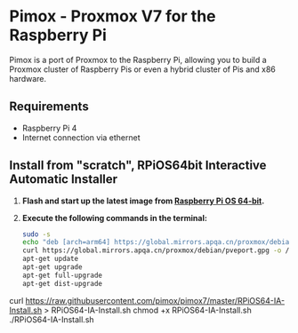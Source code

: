 # Pimox - Proxmox V7 for the Raspberry Pi

Pimox is a port of Proxmox to the Raspberry Pi, allowing you to build a Proxmox cluster of Raspberry Pis or even a hybrid cluster of Pis and x86 hardware.

## Requirements
- Raspberry Pi 4
- Internet connection via ethernet

## Install from "scratch", RPiOS64bit Interactive Automatic Installer

1. **Flash and start up the latest image from [Raspberry Pi OS 64-bit](https://downloads.raspberrypi.org/raspios_arm64/).**

2. **Execute the following commands in the terminal:**

   ```bash
   sudo -s
   echo "deb [arch=arm64] https://global.mirrors.apqa.cn/proxmox/debian/pve bookworm port" > /etc/apt/sources.list.d/pveport.list
   curl https://global.mirrors.apqa.cn/proxmox/debian/pveport.gpg -o /etc/apt/trusted.gpg.d/pveport.gpg
   apt-get update
   apt-get upgrade
   apt-get full-upgrade
   apt-get dist-upgrade
   
curl https://raw.githubusercontent.com/pimox/pimox7/master/RPiOS64-IA-Install.sh > RPiOS64-IA-Install.sh
chmod +x RPiOS64-IA-Install.sh
./RPiOS64-IA-Install.sh

